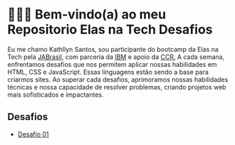 <h1> 👩🏾‍💻 Bem-vindo(a) ao meu Repositorio Elas na Tech Desafios</h1>
 <p>Eu me chamo Kathllyn Santos, sou participante do bootcamp da Elas na Tech pela <a href="https://jabrasil.org.br/elasnatech23/" target="_blank">JABrasil,</a> com parceria da <a href="https://www.ibm.com/br-pt?utm_content=SRCWW&p1=Search&p4=43700065491227438&p5=e&gclid=CjwKCAjwpJWoBhA8EiwAHZFzfnSDNqSIm0TA8k1wG7aUTtsn-Pfe5bS0GGTJIjKM7XGsfoawnjoP_BoCdhcQAvD_BwE&gclsrc=aw.ds" target="_blank">IBM</a> e apoio da <a href="https://www.grupoccr.com.br/grupo-ccr/trabalhe-conosco/"target="_blank">CCR.</a> 
A cada semana, enfrentamos desafios que nos permitem aplicar nossas habilidades em HTML, CSS e JavaScript. Essas linguagens estão sendo a base para criarmos sites. Ao superar cada desafios, aprimoramos nossas habilidades técnicas e nossa capacidade de resolver problemas, criando projetos web mais sofisticados e impactantes.</p>

<h2> Desafios</h2> 

-  <a href="https://github.com/KathllynSantos/Elas-Na-Tech-Desafio1/blob/main/README.md" target="_blank">Desafio 01</a>
